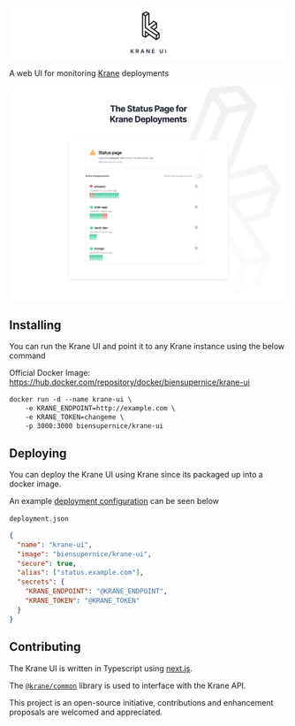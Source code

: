 ![UI-Banner](images/ui-banner.png)

A web UI for monitoring [Krane](https://www.krane.sh/) deployments

![UI](images/ui-preview.png)

## Installing

You can run the Krane UI and point it to any Krane instance using the below command

Official Docker Image: https://hub.docker.com/repository/docker/biensupernice/krane-ui

```
docker run -d --name krane-ui \
    -e KRANE_ENDPOINT=http://example.com \
    -e KRANE_TOKEN=changeme \
    -p 3000:3000 biensupernice/krane-ui
```

## Deploying

You can deploy the Krane UI using Krane since its packaged up into a docker image.

An example [deployment configuration](https://www.krane.sh/#/docs/deployment) can be seen below

`deployment.json`

```json
{
  "name": "krane-ui",
  "image": "biensupernice/krane-ui",
  "secure": true,
  "alias": ["status.example.com"],
  "secrets": {
    "KRANE_ENDPOINT": "@KRANE_ENDPOINT",
    "KRANE_TOKEN": "@KRANE_TOKEN"
  }
}
```

## Contributing

The Krane UI is written in Typescript using [next.js](https://nextjs.org/).

The [`@krane/common`](https://github.com/krane/common) library is used to interface with the Krane API.

This project is an open-source initiative, contributions and enhancement proposals are welcomed and appreciated.
